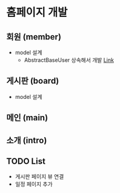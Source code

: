 # 홈페이지 개발

## 회원 (member)
- model 설계
    - AbstractBaseUser 상속해서 개발 [Link](https://docs.djangoproject.com/en/1.8/_modules/django/contrib/auth/models/)

## 게시판 (board)
- model 설계

## 메인 (main)

## 소개 (intro)

## TODO List 
- 게시판 페이지 뷰 연결
- 일정 페이지 추가